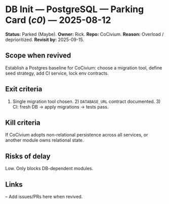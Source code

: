 <!-- status: stub; target: 150+ words -->
<!-- status: stub; target: 150+ words -->
<!-- status: stub; target: 150+ words -->
<!-- status: stub; target: 150+ words -->
# DB Init — PostgreSQL — Parking Card (_c0_) — 2025-08-12

**Status:** Parked (Maybe).  **Owner:** Rick.  **Repo:** CoCivium.  **Reason:** Overload / deprioritized.  **Revisit by:** 2025-09-15.

## Scope when revived
Establish a Postgres baseline for CoCivium: choose a migration tool, define seed strategy, add CI service, lock env contracts.

## Exit criteria
1) Single migration tool chosen.  2) `DATABASE_URL` contract documented.  3) CI: fresh DB → apply migrations → tests pass.

## Kill criteria
If CoCivium adopts non-relational persistence across all services, or another module owns relational state.

## Risks of delay
Low.  Only blocks DB-dependent modules.

## Links
– Add issues/PRs here when revived.





